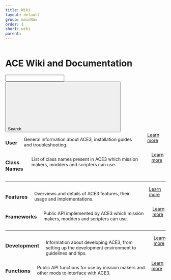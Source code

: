 ```yaml
---
title: Wiki
layout: default
group: mainNav
order: 1
short: wiki
parent:
---
```


<div class="row">
    <div class="large-12 columns">
        <h1>ACE Wiki and Documentation</h1>
    </div>
</div>

<div class="row">
    <div class="large-8 medium-12 columns">
        <div id="liveSearch" class="contentSearch">
            <div class="contentSearch-wrapper row small-collapse">
                <div class="small-12 medium-8 columns">
                    <input type="search" class="liveSearch-field" name="searchTerm" />
                    <div class="liveSearch-result">
                        <ul class="liveSearch-result-list hidden"></ul>
                    </div>
                </div>
                <div class="hide-for-small-only medium-4 columns">
                    <button type="button" class="liveSearch-button button button--icon tiny">
                        <span>Search</span>
                        <i class="icon icon--white" aria-hidden="true">
                            <svg>
                                <use href="/dist/icons.svg#search" />
                            </svg>
                        </i>
                    </button>
                </div>
            </div>
        </div>
    </div>
</div>

<div class="row">
    <div class="medium-6 columns">
        <h3>User</h3>
        <p>General information about ACE3, installation guides and troubleshooting.</p>
        <a href="{{ site.baseurl }}/wiki/user/" class="button">Learn more</a>
    </div>
    <div class="medium-6 columns">
        <h3>Class Names</h3>
        <p>List of class names present in ACE3 which mission makers, modders and scripters can use.</p>
        <a href="{{ site.baseurl }}/wiki/class-names.html" class="button">Learn more</a>
    </div>
</div>

<div class="row">
    <hr/>
</div>

<div class="row">
    <div class="medium-6 columns">
        <h3>Features</h3>
        <p>Overviews and details of ACE3 features, their usage and implementations.</p>
        <a href="{{ site.baseurl }}/wiki/feature/" class="button">Learn more</a>
    </div>
    <div class="medium-6 columns">
        <h3>Frameworks</h3>
        <p>Public API implemented by ACE3 which mission makers, modders and scripters can use.</p>
        <a href="{{ site.baseurl }}/wiki/framework/" class="button">Learn more</a>
    </div>
</div>

<div class="row">
    <hr/>
</div>

<div class="row">
    <div class="medium-6 columns">
        <h3>Development</h3>
        <p>Information about developing ACE3, from setting up the development environment to guidelines and tips.</p>
        <a href="{{ site.baseurl }}/wiki/development/" class="button">Learn more</a>
    </div>
    <div class="medium-6 columns">
        <h3>Functions</h3>
        <p>Public API functions for use by mission makers and other mods to interface with ACE3.</p>
        <a href="{{ site.baseurl }}/wiki/functions/" class="button">Learn more</a>
    </div>
</div>

